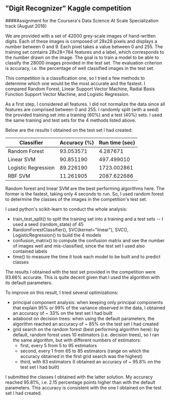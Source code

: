 ## "Digit Recognizer" Kaggle competition

####Assignment for the Coursera's Data Science At Scale Specialization track (August 2016)

We are provided with a set of 42000 grey-scale images of hand-written digits. Each of these images is composed of 28x28 pixels and displays a number between 0 and 9. Each pixel takes a value between 0 and 255. The training set contains 28x28=784 features and a label, which corresponds to the number drawn on the image.
The goal is to train a model to be able to classify the 28000 images provided in the test set.
The evaluation criterion is accuracy, i.e. the percentage of well classified images in the test set.


This competition is a classification one, so I tried a few methods to determine which one would be the most accurate and the fastest. I compared Random Forest, Linear Support Vector Machine, Radial Basis Function Support Vector Machine, and Logistic Regression.

As a first step, I considered all features. I did not normalize the data since all features are comprised between 0 and 255. I randomly split (with a seed) the provided training set into a training (60%) and a test (40%) sets. I used the same training and test sets for the 4 methods listed above.

Below are the results I obtained on the test set I had created:

Classifier          | Accuracy (%) | Run time (sec)
--------------------|--------------|----------------
Random Forest       | 93.053571    | 4.287671
Linear SVM          | 90.851190    | 497.499010
Logistic Regression | 89.226190    | 1723.002861
RBF SVM             | 11.261905    | 2087.622686

Random forest and linear SVM are the best performing algorithms here. The former is the fastest, taking only 4 seconds to run. So, I used random forest to determine the classes of the images in the competition's test set.


I used python's scikit-learn to conduct the whole analysis:
* train_test_split() to split the training set into a training and a test sets -- I used a seed (random_state) of 45
* RandomForestClassifier(), SVC(kernel="linear"), SVC(), LogisticRegression() to build the 4 models
* confusion_matrix() to compute the confusion matrix and see the number of images well and mis-classified, since the test set I used also contained labels
* time() to measure the time it took each model to be built and to predict classes


The results I obtained with the test set provided in the competition were 93.66% accurate. This is quite decent given that I used the algorithm with its default parameters.


To improve on this result, I tried several optimizations:

* principal component analysis: when keeping only principal components that explain 95% or 99% of the variance observed in the data, I obtained an accuracy of ~ 33% on the test set I had built
* adaboost on decision trees: when using the default parameters, the algorithm reached an accuracy of ~ 85% on the test set I had created
* grid search on the random forest (best performing algorithm here): by default, random forest uses 10 estimators (i.e. decision trees), so I ran the same algorithm, but with different numbers of estimators:
	* first, every 5 from 5 to 95 estimators
	* second, every 1 from 65 to 85 estimators (range on which the accuracy obtained in the first grid search was the highest)
	* third, with 83 estimators (I obtained an accuracy of ~ 95.8% on the test set I had built)
	
I submitted the classes I obtained with the latter solution. My accuracy reached 95.81%, i.e. 2.15 percentage points higher than with the default parameters. This accuracy is consistent with the one I obtained on the test set I had created.

